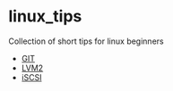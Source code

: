 # linux_tips
Collection of short tips for linux beginners

- [GIT](tips/GIT.md)
- [LVM2](tips/LVM2.md)
- [iSCSI](tips/iSCSI.md)

